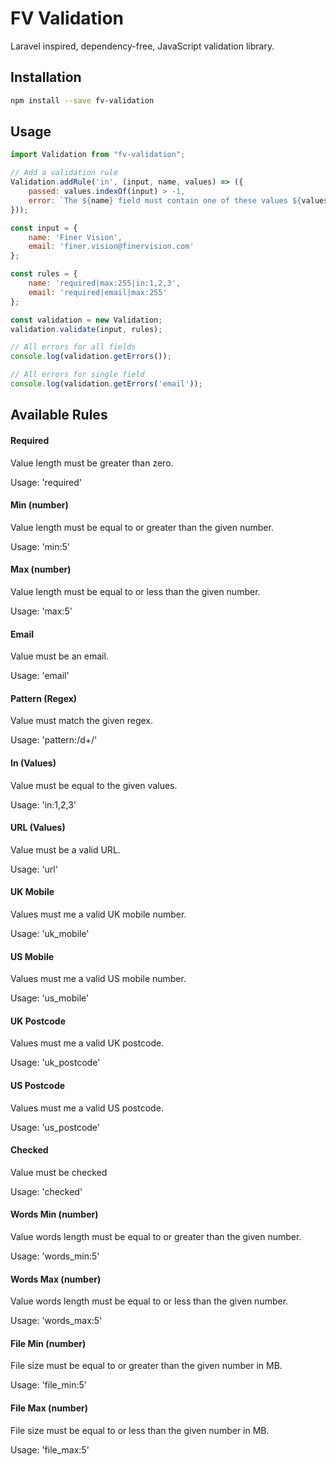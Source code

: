 # FV Validation

Laravel inspired, dependency-free, JavaScript validation library.

## Installation

```bash
npm install --save fv-validation
```

## Usage

```js
import Validation from "fv-validation";

// Add a validation rule
Validation.addRule('in', (input, name, values) => ({
    passed: values.indexOf(input) > -1,
    error: `The ${name} field must contain one of these values ${values.join(',')}`
}));

const input = {
    name: 'Finer Vision',
    email: 'finer.vision@finervision.com'
};

const rules = {
    name: 'required|max:255|in:1,2,3',
    email: 'required|email|max:255'
};

const validation = new Validation;
validation.validate(input, rules);

// All errors for all fields
console.log(validation.getErrors());

// All errors for single field
console.log(validation.getErrors('email'));
```

## Available Rules

#### Required
Value length must be greater than zero.

Usage: 'required'

#### Min (number)
Value length must be equal to or greater than the given number.

Usage: 'min:5'

#### Max (number)
Value length must be equal to or less than the given number.

Usage: 'max:5'

#### Email
Value must be an email.

Usage: 'email'

#### Pattern (Regex)
Value must match the given regex.

Usage: 'pattern:/d+/'

#### In (Values)
Value must be equal to the given values.

Usage: 'in:1,2,3'

#### URL (Values)
Value must be a valid URL.

Usage: 'url'

#### UK Mobile
Values must me a valid UK mobile number.

Usage: 'uk_mobile'

#### US Mobile
Values must me a valid US mobile number.

Usage: 'us_mobile'

#### UK Postcode
Values must me a valid UK postcode.

Usage: 'uk_postcode'

#### US Postcode
Values must me a valid US postcode.

Usage: 'us_postcode'

#### Checked
Value must be checked

Usage: 'checked'

#### Words Min (number)
Value words length must be equal to or greater than the given number.

Usage: 'words_min:5'

#### Words Max (number)
Value words length must be equal to or less than the given number.

Usage: 'words_max:5'

#### File Min (number)
File size must be equal to or greater than the given number in MB.

Usage: 'file_min:5'

#### File Max (number)
File size must be equal to or less than the given number in MB.

Usage: 'file_max:5'
